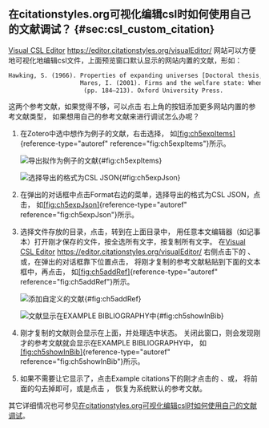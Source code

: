 ## 在citationstyles.org可视化编辑csl时如何使用自己的文献调试？ {#sec:csl_custom_citation}

[Visual CSL Editor](https://editor.citationstyles.org/visualEditor/) <https://editor.citationstyles.org/visualEditor/> 网站可以方便地可视化地编辑csl文件，上面预览窗口默认显示的网站内置的文献，形如：

``` {.html language="HTML"}
Hawking, S. (1966). Properties of expanding universes [Doctoral thesis, University of Cambridge]. https://doi.org/10.17863/CAM.11283
                    Mares, I. (2001). Firms and the welfare state: When, why, and how does social policy matter to employers? In P. A. Hall & D. Soskice (Eds.), Varieties of capitalism. The institutional foundations of comparative advantage
                     (pp. 184–213). Oxford University Press.
```

这两个参考文献，如果觉得不够，可以点击 右上角的按钮添加更多网站内置的参考文献类型， 如果想用自己的参考文献来进行调试怎么办呢？

1.  在Zotero中选中想作为例子的文献，右击选择， 如[\[fig:ch5expItems\]](#fig:ch5expItems){reference-type="autoref" reference="fig:ch5expItems"}所示。

    ![导出拟作为例子的文献](ch5expItems){#fig:ch5expItems}

    ![选择导出的格式为CSL JSON](ch5expJson){#fig:ch5expJson}

2.  在弹出的对话框中点击Format右边的菜单，选择导出的格式为CSL JSON，点击， 如[\[fig:ch5expJson\]](#fig:ch5expJson){reference-type="autoref" reference="fig:ch5expJson"}所示。

3.  选择文件存放的目录，点击，转到在上面目录中， 用任意本文编辑器（如记事本）打开刚才保存的文件，按全选所有文字，按复制所有文字。 在[Visual CSL Editor](https://editor.citationstyles.org/visualEditor/) <https://editor.citationstyles.org/visualEditor/> 右侧点击下的 、或，在弹出的对话框靠下位置点击， 将刚才复制的参考文献粘贴到下面的文本框中，再点击， 如[\[fig:ch5addRef\]](#fig:ch5addRef){reference-type="autoref" reference="fig:ch5addRef"}所示。

    ![添加自定义的文献](ch5addRef){#fig:ch5addRef}

    ![文献显示在EXAMPLE BIBLIOGRAPHY中](ch5showInBib){#fig:ch5showInBib}

4.  刚才复制的文献则会显示在上面，并处理选中状态。 关闭此窗口，则会发现刚才的参考文献就会显示在EXAMPLE BIBLIOGRAPHY中， 如[\[fig:ch5showInBib\]](#fig:ch5showInBib){reference-type="autoref" reference="fig:ch5showInBib"}所示。

5.  如果不需要让它显示了，点击Example citations下的刚才点击的 、或， 将前面的勾去掉即可，或是点击 ， 恢复为系统默认的参考文献。

其它详细情况也可参见[在citationstyles.org可视化编辑csl时如何使用自己的文献调试](https://zhuanlan.zhihu.com/p/437380542)。

